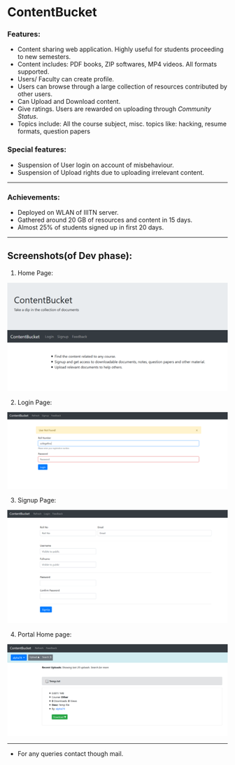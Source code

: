 # ContentBucket


### Features:
- Content sharing web application. Highly useful for students proceeding to new semesters.
- Content includes: PDF books, ZIP softwares, MP4 videos. All formats supported.
- Users/ Faculty can create profile.
- Users can browse through a large collection of resources contributed by other users.
- Can Upload and Download content.
- Give ratings. Users are rewarded on uploading through _Community Status_.
- Topics include: All the course subject, misc. topics like: hacking, resume formats, question papers

### Special features:
- Suspension of User login on account of misbehaviour.
- Suspension of Upload rights due to uploading irrelevant content.

---

### Achievements:
- Deployed on WLAN of IIITN server.
- Gathered around 20 GB of resources and content in 15 days.
- Almost 25% of students signed up in first 20 days.

---

## Screenshots(of Dev phase):

1. Home Page:

![Home Page](https://github.com/alpha74/ContentBucket/blob/master/screenshots/home_page.png)

2. Login Page:

![Home Page](https://github.com/alpha74/ContentBucket/blob/master/screenshots/login_page.png)

3. Signup Page:

![Home Page](https://github.com/alpha74/ContentBucket/blob/master/screenshots/signup_page.png)

4. Portal Home page:

![Home Page](https://github.com/alpha74/ContentBucket/blob/master/screenshots/portal_home_page.png)


---

- For any queries contact though mail.
